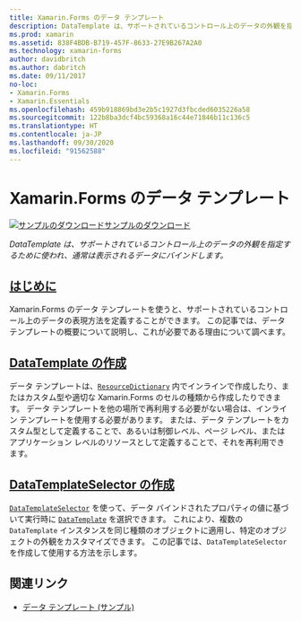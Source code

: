```yaml
---
title: Xamarin.Forms のデータ テンプレート
description: DataTemplate は、サポートされているコントロール上のデータの外観を指定するために使われ、通常は表示されるデータにバインドします。
ms.prod: xamarin
ms.assetid: 838F4BDB-B719-457F-8633-27E9B267A2A0
ms.technology: xamarin-forms
author: davidbritch
ms.author: dabritch
ms.date: 09/11/2017
no-loc:
- Xamarin.Forms
- Xamarin.Essentials
ms.openlocfilehash: 459b918869bd3e2b5c1927d3fbcded6035226a58
ms.sourcegitcommit: 122b8ba3dcf4bc59368a16c44e71846b11c136c5
ms.translationtype: HT
ms.contentlocale: ja-JP
ms.lasthandoff: 09/30/2020
ms.locfileid: "91562588"
---
```

# <a name="no-locxamarinforms-data-templates"></a>Xamarin.Forms のデータ テンプレート

[![サンプルのダウンロード](~/media/shared/download.png)サンプルのダウンロード](https://docs.microsoft.com/samples/xamarin/xamarin-forms-samples/templates-datatemplates)

_DataTemplate は、サポートされているコントロール上のデータの外観を指定するために使われ、通常は表示されるデータにバインドします。_

## <a name="introduction"></a>[はじめに](introduction.md)

Xamarin.Forms のデータ テンプレートを使うと、サポートされているコントロール上のデータの表現方法を定義することができます。 この記事では、データ テンプレートの概要について説明し、これが必要である理由について調べます。

## <a name="creating-a-datatemplate"></a>[DataTemplate の作成](creating.md)

データ テンプレートは、[`ResourceDictionary`](xref:Xamarin.Forms.ResourceDictionary) 内でインラインで作成したり、またはカスタム型や適切な Xamarin.Forms のセルの種類から作成したりできます。 データ テンプレートを他の場所で再利用する必要がない場合は、インライン テンプレートを使用する必要があります。 または、データ テンプレートをカスタム型として定義することで、あるいは制御レベル、ページ レベル、またはアプリケーション レベルのリソースとして定義することで、それを再利用できます。

## <a name="creating-a-datatemplateselector"></a>[DataTemplateSelector の作成](selector.md)

[`DataTemplateSelector`](xref:Xamarin.Forms.DataTemplateSelector) を使って、データ バインドされたプロパティの値に基づいて実行時に [`DataTemplate`](xref:Xamarin.Forms.DataTemplate) を選択できます。 これにより、複数の `DataTemplate` インスタンスを同じ種類のオブジェクトに適用し、特定のオブジェクトの外観をカスタマイズできます。 この記事では、`DataTemplateSelector` を作成して使用する方法を示します。

## <a name="related-links"></a>関連リンク

- [データ テンプレート (サンプル)](/samples/xamarin/xamarin-forms-samples/templates-datatemplates)